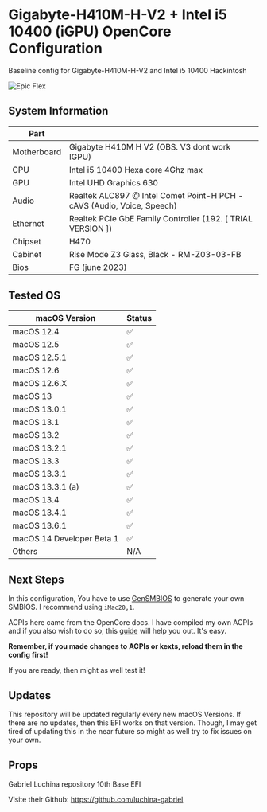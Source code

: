 # Gigabyte-H410M-H-V2 + Intel i5 10400 (iGPU) OpenCore Configuration

Baseline config for Gigabyte-H410M-H-V2 and Intel i5 10400 Hackintosh

![Epic Flex](docs/Screenshot.png)

## System Information

| Part        |                                                                        |
| ----------- | ---------------------------------------------------------------------- |
| Motherboard | Gigabyte H410M H V2 (OBS. V3 dont work IGPU)                           |
| CPU         | Intel i5 10400 Hexa core 4Ghz max                                      |
| GPU         | Intel UHD Graphics 630                                                 |
| Audio       | Realtek ALC897 @ Intel Comet Point-H PCH - cAVS (Audio, Voice, Speech) |
| Ethernet    | Realtek PCIe GbE Family Controller (192. [ TRIAL VERSION ])            |
| Chipset     | H470                                                                   |
| Cabinet     | Rise Mode Z3 Glass, Black - RM-Z03-03-FB                               |
| Bios        | FG (june 2023)                                                         |

## Tested OS

| macOS Version             | Status |
| ------------------------- | ------ |
| macOS 12.4                | ✅     |
| macOS 12.5                | ✅     |
| macOS 12.5.1              | ✅     |
| macOS 12.6                | ✅     |
| macOS 12.6.X              | ✅     |
| macOS 13                  | ✅     |
| macOS 13.0.1              | ✅     |
| macOS 13.1                | ✅     |
| macOS 13.2                | ✅     |
| macOS 13.2.1              | ✅     |
| macOS 13.3                | ✅     |
| macOS 13.3.1              | ✅     |
| macOS 13.3.1 (a)          | ✅     |
| macOS 13.4                | ✅     |
| macOS 13.4.1              | ✅     |
| macOS 13.6.1              | ✅     |
| macOS 14 Developer Beta 1 | ✅     |
| Others                    | N/A    |

## Next Steps

In this configuration, You have to use [GenSMBIOS](https://github.com/corpnewt/GenSMBIOS) to generate your own SMBIOS. I recommend using `iMac20,1`.

ACPIs here came from the OpenCore docs. I have compiled my own ACPIs and if you also wish to do so, this [guide](https://dortania.github.io/Getting-Started-With-ACPI/) will help you out. It's easy.

**Remember, if you made changes to ACPIs or kexts, reload them in the config first!**

If you are ready, then might as well test it!

## Updates

This repository will be updated regularly every new macOS Versions. If there are no updates, then this EFI works on that version. Though, I may get tired of updating this in the near future so might as well try to fix issues on your own.

## Props

Gabriel Luchina repository 10th Base EFI

Visite their Github: https://github.com/luchina-gabriel
